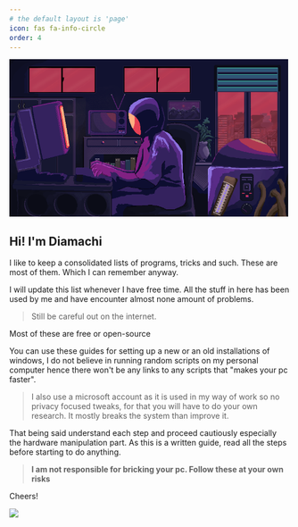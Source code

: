 ```yaml
---
# the default layout is 'page'
icon: fas fa-info-circle
order: 4
---
```


<img src="./assets/123.gif" alt="moi" width="500">
<h2>Hi! I'm Diamachi</h2>


I like to keep a consolidated lists of programs, tricks and such. These are most of them. Which I can remember anyway.

I will update this list whenever I have free time. All the stuff in here has been used by me and have encounter almost none amount of problems.

> Still be careful out on the internet.

Most of these are free or open-source

You can use these guides for setting up a new or an old installations of windows, I do not believe in running random scripts on my personal computer hence there won't be any links to any scripts that "makes your pc faster".

> I also use a microsoft account as it is used in my way of work so no privacy focused tweaks, for that you will have to do your own research. It mostly breaks the system than improve it.

That being said understand each step and proceed cautiously especially the hardware manipulation part. As this is a written guide, read all the steps before starting to do anything.


> **I am not responsible for bricking your pc. Follow these at your own risks**

Cheers!

<img src="https://spotify-github-profile.vercel.app/api/view?uid=313zhibh4lxub7jseamnbqsckmni&cover_image=true&theme=default&bar_color=ff007b&bar_color_cover=false" width="250"/>


<br>





